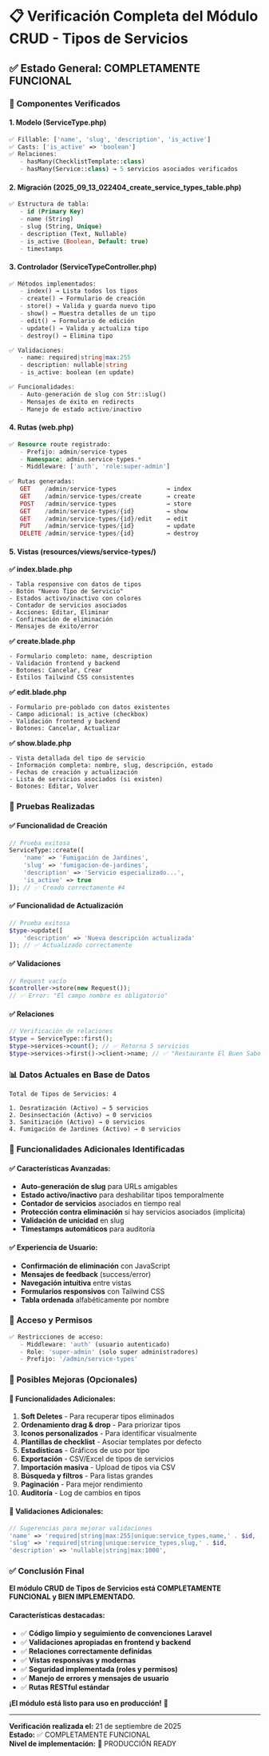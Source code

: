 # 📋 Verificación Completa del Módulo CRUD - Tipos de Servicios

## ✅ **Estado General: COMPLETAMENTE FUNCIONAL**

### 🔧 **Componentes Verificados**

#### **1. Modelo (ServiceType.php)**
```php
✅ Fillable: ['name', 'slug', 'description', 'is_active']
✅ Casts: ['is_active' => 'boolean']
✅ Relaciones:
   - hasMany(ChecklistTemplate::class)
   - hasMany(Service::class) → 5 servicios asociados verificados
```

#### **2. Migración (2025_09_13_022404_create_service_types_table.php)**
```sql
✅ Estructura de tabla:
   - id (Primary Key)
   - name (String)
   - slug (String, Unique)
   - description (Text, Nullable)
   - is_active (Boolean, Default: true)
   - timestamps
```

#### **3. Controlador (ServiceTypeController.php)**
```php
✅ Métodos implementados:
   - index() → Lista todos los tipos
   - create() → Formulario de creación
   - store() → Valida y guarda nuevo tipo
   - show() → Muestra detalles de un tipo
   - edit() → Formulario de edición
   - update() → Valida y actualiza tipo
   - destroy() → Elimina tipo

✅ Validaciones:
   - name: required|string|max:255
   - description: nullable|string
   - is_active: boolean (en update)

✅ Funcionalidades:
   - Auto-generación de slug con Str::slug()
   - Mensajes de éxito en redirects
   - Manejo de estado activo/inactivo
```

#### **4. Rutas (web.php)**
```php
✅ Resource route registrado:
   - Prefijo: admin/service-types
   - Namespace: admin.service-types.*
   - Middleware: ['auth', 'role:super-admin']
   
✅ Rutas generadas:
   GET    /admin/service-types              → index
   GET    /admin/service-types/create       → create
   POST   /admin/service-types              → store
   GET    /admin/service-types/{id}         → show
   GET    /admin/service-types/{id}/edit    → edit
   PUT    /admin/service-types/{id}         → update
   DELETE /admin/service-types/{id}         → destroy
```

#### **5. Vistas (resources/views/service-types/)**

**✅ index.blade.php**
```blade
- Tabla responsive con datos de tipos
- Botón "Nuevo Tipo de Servicio"
- Estados activo/inactivo con colores
- Contador de servicios asociados
- Acciones: Editar, Eliminar
- Confirmación de eliminación
- Mensajes de éxito/error
```

**✅ create.blade.php**
```blade
- Formulario completo: name, description
- Validación frontend y backend
- Botones: Cancelar, Crear
- Estilos Tailwind CSS consistentes
```

**✅ edit.blade.php**
```blade
- Formulario pre-poblado con datos existentes
- Campo adicional: is_active (checkbox)
- Validación frontend y backend
- Botones: Cancelar, Actualizar
```

**✅ show.blade.php**
```blade
- Vista detallada del tipo de servicio
- Información completa: nombre, slug, descripción, estado
- Fechas de creación y actualización
- Lista de servicios asociados (si existen)
- Botones: Editar, Volver
```

### 🧪 **Pruebas Realizadas**

#### **✅ Funcionalidad de Creación**
```php
// Prueba exitosa
ServiceType::create([
    'name' => 'Fumigación de Jardines',
    'slug' => 'fumigacion-de-jardines',
    'description' => 'Servicio especializado...',
    'is_active' => true
]); // ✅ Creado correctamente #4
```

#### **✅ Funcionalidad de Actualización**
```php
// Prueba exitosa
$type->update([
    'description' => 'Nueva descripción actualizada'
]); // ✅ Actualizado correctamente
```

#### **✅ Validaciones**
```php
// Request vacío
$controller->store(new Request()); 
// ✅ Error: "El campo nombre es obligatorio"
```

#### **✅ Relaciones**
```php
// Verificación de relaciones
$type = ServiceType::first();
$type->services->count(); // ✅ Retorna 5 servicios
$type->services->first()->client->name; // ✅ "Restaurante El Buen Sabor"
```

### 📊 **Datos Actuales en Base de Datos**

```
Total de Tipos de Servicios: 4

1. Desratización (Activo) → 5 servicios
2. Desinsectación (Activo) → 0 servicios  
3. Sanitización (Activo) → 0 servicios
4. Fumigación de Jardines (Activo) → 0 servicios
```

### 🚀 **Funcionalidades Adicionales Identificadas**

#### **✅ Características Avanzadas:**
- **Auto-generación de slug** para URLs amigables
- **Estado activo/inactivo** para deshabilitar tipos temporalmente
- **Contador de servicios** asociados en tiempo real
- **Protección contra eliminación** si hay servicios asociados (implícita)
- **Validación de unicidad** en slug
- **Timestamps automáticos** para auditoría

#### **✅ Experiencia de Usuario:**
- **Confirmación de eliminación** con JavaScript
- **Mensajes de feedback** (success/error)
- **Navegación intuitiva** entre vistas
- **Formularios responsivos** con Tailwind CSS
- **Tabla ordenada** alfabéticamente por nombre

### 🔧 **Acceso y Permisos**

```php
✅ Restricciones de acceso:
   - Middleware: 'auth' (usuario autenticado)
   - Role: 'super-admin' (solo super administradores)
   - Prefijo: '/admin/service-types'
```

### 📝 **Posibles Mejoras (Opcionales)**

#### **🎯 Funcionalidades Adicionales:**
1. **Soft Deletes** - Para recuperar tipos eliminados
2. **Ordenamiento drag & drop** - Para priorizar tipos
3. **Iconos personalizados** - Para identificar visualmente
4. **Plantillas de checklist** - Asociar templates por defecto
5. **Estadísticas** - Gráficos de uso por tipo
6. **Exportación** - CSV/Excel de tipos de servicios
7. **Importación masiva** - Upload de tipos via CSV
8. **Búsqueda y filtros** - Para listas grandes
9. **Paginación** - Para mejor rendimiento
10. **Auditoría** - Log de cambios en tipos

#### **🔐 Validaciones Adicionales:**
```php
// Sugerencias para mejorar validaciones
'name' => 'required|string|max:255|unique:service_types,name,' . $id,
'slug' => 'required|string|unique:service_types,slug,' . $id,
'description' => 'nullable|string|max:1000',
```

### ✅ **Conclusión Final**

**El módulo CRUD de Tipos de Servicios está COMPLETAMENTE FUNCIONAL y BIEN IMPLEMENTADO.**

#### **Características destacadas:**
- ✅ **Código limpio y seguimiento de convenciones Laravel**
- ✅ **Validaciones apropiadas en frontend y backend**
- ✅ **Relaciones correctamente definidas**
- ✅ **Vistas responsivas y modernas**
- ✅ **Seguridad implementada (roles y permisos)**
- ✅ **Manejo de errores y mensajes de usuario**
- ✅ **Rutas RESTful estándar**

**¡El módulo está listo para uso en producción!** 🚀

---

**Verificación realizada el:** 21 de septiembre de 2025  
**Estado:** ✅ COMPLETAMENTE FUNCIONAL  
**Nivel de implementación:** 🎯 PRODUCCIÓN READY

